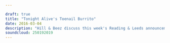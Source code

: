 ```yaml
---

draft: true
title: "Tonight Alive's Toenail Burrito"
date: 2016-03-04
description: "Hill & Beez discuss this week's Reading & Leeds announcement including the Biffy Clyro and Fall Out Boy controversy, there's live reviews of Ghost, Enter Shikari and Creeper, album reviews on the new Tonight Alive, Hacktivist, Yashin and Oceans Of Slumber and the Bury Tomorrow boys pop in to discuss Atreyu's classic 'The Curse' in this week's Album Club."
soundcloud: 250192019
---
```

